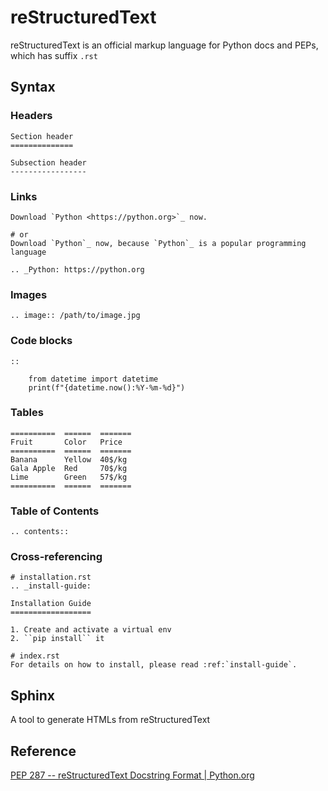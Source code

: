 # reStructuredText

reStructuredText is an official markup language for Python docs and PEPs, which has suffix `.rst`

## Syntax
### Headers
```
Section header
==============

Subsection header
-----------------
```

### Links
```
Download `Python <https://python.org>`_ now.

# or
Download `Python`_ now, because `Python`_ is a popular programming language

.. _Python: https://python.org
```

### Images
```
.. image:: /path/to/image.jpg
```

### Code blocks
```
::

    from datetime import datetime
    print(f"{datetime.now():%Y-%m-%d}")
```

### Tables

```
==========  ======  =======
Fruit       Color   Price
==========  ======  =======
Banana      Yellow  40$/kg
Gala Apple  Red     70$/kg
Lime        Green   57$/kg
==========  ======  =======
```

### Table of Contents
```
.. contents::
```

### Cross-referencing
```
# installation.rst
.. _install-guide:

Installation Guide
==================

1. Create and activate a virtual env
2. ``pip install`` it

# index.rst
For details on how to install, please read :ref:`install-guide`.
```

## Sphinx
A tool to generate HTMLs from reStructuredText

## Reference
[PEP 287 -- reStructuredText Docstring Format | Python.org](https://www.python.org/dev/peps/pep-0287/)
